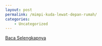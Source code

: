 ```yaml
---
layout: post
permalink: /mimpi-kuda-lewat-depan-rumah/
categories:
    - Uncategorized
---
```


[Baca Selengkapnya](/08)
